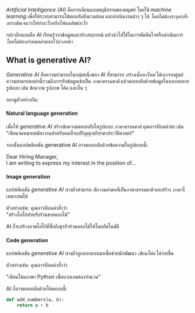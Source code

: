 
_Artificial Intelligence (AI)_ คือการเลียนแบบพฤติกรรมของมนุษย์ โดยใช้ _machine learning_ เพื่อให้ระบบสามารถโต้ตอบกับสิ่งแวดล้อม และดำเนินงานต่าง ๆ ได้ _โดยไม่ต้องระบุคำสั่งอย่างชัดเจนว่าให้ทำอะไรหรือให้ผลลัพธ์อะไร_

กล่าวอีกแบบคือ AI เรียนรู้จากข้อมูลและประสบการณ์ แล้วนำไปใช้ในการตัดสินใจหรือดำเนินการ _โดยไม่ต้องกำหนดคำตอบไว้ล่วงหน้า_

## What is generative AI?

_Generative AI_ คือความสามารถในกลุ่มหนึ่งของ _AI_ ที่สามารถ _สร้างเนื้อหาใหม่_ ได้เองจากศูนย์ ความสามารถเหล่านี้รวมถึงการรับข้อมูลเข้าเป็น _ภาษาธรรมชาติ_ แล้วตอบกลับด้วยข้อมูลในหลากหลายรูปแบบ เช่น ข้อความ รูปภาพ โค้ด และอื่น ๆ

ลองดูตัวอย่างกัน:

#### Natural language generation

เพื่อให้ _generative AI_ สร้างข้อความตอบกลับในรูปแบบ _ภาษาธรรมชาติ_ คุณอาจป้อนคำขอ เช่น  
"เขียนจดหมายสมัครงานสำหรับคนที่จบปริญญาตรีสาขาประวัติศาสตร์"

จากนั้นแอปพลิเคชัน generative AI อาจตอบกลับด้วยข้อความในรูปแบบนี้:

Dear Hiring Manager,  
I am writing to express my interest in the position of...

#### Image generation

แอปพลิเคชัน _generative AI_ บางตัวสามารถ _ตีความคำขอที่เป็นภาษาธรรมชาติ_ และสร้าง _ภาพ_ ที่เหมาะสมได้

ตัวอย่างเช่น: คุณอาจป้อนคำสั่งว่า  
"สร้างโลโก้สำหรับร้านขายดอกไม้"

AI ก็จะสร้างภาพโลโก้ที่สื่อถึงธุรกิจร้านดอกไม้ให้โดยอัตโนมัติ

#### Code generation

แอปพลิเคชัน _generative AI_ บางตัวถูกออกแบบมาเพื่อช่วยนักพัฒนา _เขียนโค้ด_ ได้ง่ายขึ้น

ตัวอย่างเช่น: คุณอาจป้อนคำสั่งว่า  

"เขียนโค้ดภาษา Python เพื่อบวกเลขสองจำนวน"

AI ก็อาจตอบกลับด้วยโค้ดแบบนี้:

```python
def add_numbers(a, b):
    return a + b
```
